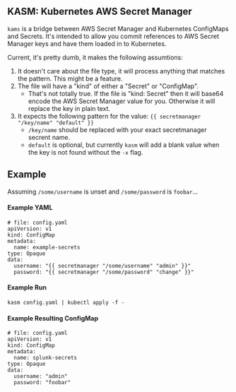 ## KASM: Kubernetes AWS Secret Manager

`kams` is a bridge between AWS Secret Manager and Kubernetes ConfigMaps and Secrets.
It's intended to allow you commit references to AWS Secret Manager keys and have them
loaded in to Kubernetes.

Current, it's pretty dumb, it makes the following assumtions:
1. It doesn't care about the file type, it will process anything that matches
   the pattern. This might be a feature.
2. The file will have a "kind" of either a "Secret" or "ConfigMap".
    - That's not totally true. If the file is "kind: Secret" then it will base64
      encode the AWS Secret Manager value for you. Otherwise it will replace the
      key in plain text.
3. It expects the following pattern for the value: `{{ secretmanager "/key/name" "default" }}`
    - `/key/name` should be replaced with your exact secretmanager secrent name.
    - `default` is optional, but currently `kasm` will add a blank value when
      the key is not found without the `-x` flag.

## Example

Assuming `/some/username` is unset and `/some/password` is `foobar`...

#### Example YAML
```
# file: config.yaml
apiVersion: v1
kind: ConfigMap
metadata:
  name: example-secrets
type: Opaque
data:
  username: "{{ secretmanager "/some/username" "admin" }}"
  password: "{{ secretmanager "/some/password" "change" }}"
```

#### Example Run
```
kasm config.yaml | kubectl apply -f -
```

#### Example Resulting ConfigMap
```
# file: config.yaml
apiVersion: v1
kind: ConfigMap
metadata:
  name: splunk-secrets
type: Opaque
data:
  username: "admin"
  password: "foobar"
```
